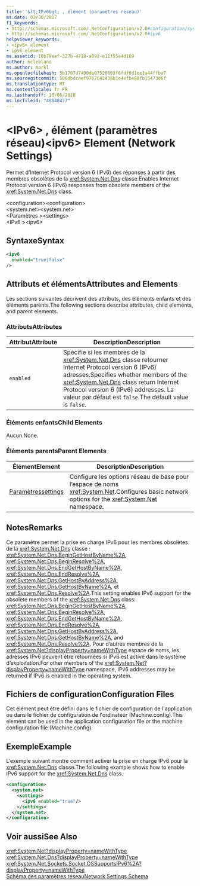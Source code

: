 ```yaml
---
title: '&lt;IPv6&gt; , élément (paramètres réseau)'
ms.date: 03/30/2017
f1_keywords:
- http://schemas.microsoft.com/.NetConfiguration/v2.0#configuration/system.net/settings/ipv6
- http://schemas.microsoft.com/.NetConfiguration/v2.0#ipv6
helpviewer_keywords:
- <ipv6> element
- ipv6 element
ms.assetid: 10b79aef-327b-4718-a892-e11f55e4d169
author: mcleblanc
ms.author: markl
ms.openlocfilehash: 5b1707d7490de07520603f6fdf6d1ee1a44ffba7
ms.sourcegitcommit: 586dbdcaef9767642436b1e4efbe88fb15473d6f
ms.translationtype: MT
ms.contentlocale: fr-FR
ms.lasthandoff: 10/06/2018
ms.locfileid: "48840477"
---
```

# <a name="ltipv6gt-element-network-settings"></a><span data-ttu-id="34110-102">&lt;IPv6&gt; , élément (paramètres réseau)</span><span class="sxs-lookup"><span data-stu-id="34110-102">&lt;ipv6&gt; Element (Network Settings)</span></span>
<span data-ttu-id="34110-103">Permet d’Internet Protocol version 6 (IPv6) des réponses à partir des membres obsolètes de la <xref:System.Net.Dns> classe.</span><span class="sxs-lookup"><span data-stu-id="34110-103">Enables Internet Protocol version 6 (IPv6) responses from obsolete members of the <xref:System.Net.Dns> class.</span></span>  
  
 <span data-ttu-id="34110-104">\<configuration></span><span class="sxs-lookup"><span data-stu-id="34110-104">\<configuration></span></span>  
<span data-ttu-id="34110-105">\<system.net></span><span class="sxs-lookup"><span data-stu-id="34110-105">\<system.net></span></span>  
<span data-ttu-id="34110-106">\<Paramètres ></span><span class="sxs-lookup"><span data-stu-id="34110-106">\<settings></span></span>  
<span data-ttu-id="34110-107">\<IPv6 ></span><span class="sxs-lookup"><span data-stu-id="34110-107">\<ipv6></span></span>  
  
## <a name="syntax"></a><span data-ttu-id="34110-108">Syntaxe</span><span class="sxs-lookup"><span data-stu-id="34110-108">Syntax</span></span>  
  
```xml  
<ipv6  
  enabled="true|false"  
/>  
```  
  
## <a name="attributes-and-elements"></a><span data-ttu-id="34110-109">Attributs et éléments</span><span class="sxs-lookup"><span data-stu-id="34110-109">Attributes and Elements</span></span>  
 <span data-ttu-id="34110-110">Les sections suivantes décrivent des attributs, des éléments enfants et des éléments parents.</span><span class="sxs-lookup"><span data-stu-id="34110-110">The following sections describe attributes, child elements, and parent elements.</span></span>  
  
### <a name="attributes"></a><span data-ttu-id="34110-111">Attributs</span><span class="sxs-lookup"><span data-stu-id="34110-111">Attributes</span></span>  
  
|<span data-ttu-id="34110-112">**Attribut**</span><span class="sxs-lookup"><span data-stu-id="34110-112">**Attribute**</span></span>|<span data-ttu-id="34110-113">**Description**</span><span class="sxs-lookup"><span data-stu-id="34110-113">**Description**</span></span>|  
|-------------------|---------------------|  
|`enabled`|<span data-ttu-id="34110-114">Spécifie si les membres de la <xref:System.Net.Dns> classe retourner Internet Protocol version 6 (IPv6) adresses.</span><span class="sxs-lookup"><span data-stu-id="34110-114">Specifies whether members of the <xref:System.Net.Dns> class return Internet Protocol version 6 (IPv6) addresses.</span></span> <span data-ttu-id="34110-115">La valeur par défaut est `false`.</span><span class="sxs-lookup"><span data-stu-id="34110-115">The default value is `false`.</span></span>|  
  
### <a name="child-elements"></a><span data-ttu-id="34110-116">Éléments enfants</span><span class="sxs-lookup"><span data-stu-id="34110-116">Child Elements</span></span>  
 <span data-ttu-id="34110-117">Aucun.</span><span class="sxs-lookup"><span data-stu-id="34110-117">None.</span></span>  
  
### <a name="parent-elements"></a><span data-ttu-id="34110-118">Éléments parents</span><span class="sxs-lookup"><span data-stu-id="34110-118">Parent Elements</span></span>  
  
|<span data-ttu-id="34110-119">**Élément**</span><span class="sxs-lookup"><span data-stu-id="34110-119">**Element**</span></span>|<span data-ttu-id="34110-120">**Description**</span><span class="sxs-lookup"><span data-stu-id="34110-120">**Description**</span></span>|  
|-----------------|---------------------|  
|[<span data-ttu-id="34110-121">Paramètres</span><span class="sxs-lookup"><span data-stu-id="34110-121">settings</span></span>](../../../../../docs/framework/configure-apps/file-schema/network/settings-element-network-settings.md)|<span data-ttu-id="34110-122">Configure les options réseau de base pour l’espace de noms <xref:System.Net>.</span><span class="sxs-lookup"><span data-stu-id="34110-122">Configures basic network options for the <xref:System.Net> namespace.</span></span>|  
  
## <a name="remarks"></a><span data-ttu-id="34110-123">Notes</span><span class="sxs-lookup"><span data-stu-id="34110-123">Remarks</span></span>  
 <span data-ttu-id="34110-124">Ce paramètre permet la prise en charge IPv6 pour les membres obsolètes de la <xref:System.Net.Dns> classe : <xref:System.Net.Dns.BeginGetHostByName%2A>, <xref:System.Net.Dns.BeginResolve%2A>, <xref:System.Net.Dns.EndGetHostByName%2A>, <xref:System.Net.Dns.EndResolve%2A>, <xref:System.Net.Dns.GetHostByAddress%2A>, <xref:System.Net.Dns.GetHostByName%2A>, et <xref:System.Net.Dns.Resolve%2A>.</span><span class="sxs-lookup"><span data-stu-id="34110-124">This setting enables IPv6 support for the obsolete members of the <xref:System.Net.Dns> class: <xref:System.Net.Dns.BeginGetHostByName%2A>, <xref:System.Net.Dns.BeginResolve%2A>, <xref:System.Net.Dns.EndGetHostByName%2A>, <xref:System.Net.Dns.EndResolve%2A>, <xref:System.Net.Dns.GetHostByAddress%2A>, <xref:System.Net.Dns.GetHostByName%2A>, and <xref:System.Net.Dns.Resolve%2A>.</span></span> <span data-ttu-id="34110-125">Pour d’autres membres de la <xref:System.Net?displayProperty=nameWithType> espace de noms, les adresses IPv6 peuvent être retournées si IPv6 est activé dans le système d’exploitation.</span><span class="sxs-lookup"><span data-stu-id="34110-125">For other members of the <xref:System.Net?displayProperty=nameWithType> namespace, IPv6 addresses may be returned if IPv6 is enabled in the operating system.</span></span>  
  
## <a name="configuration-files"></a><span data-ttu-id="34110-126">Fichiers de configuration</span><span class="sxs-lookup"><span data-stu-id="34110-126">Configuration Files</span></span>  
 <span data-ttu-id="34110-127">Cet élément peut être défini dans le fichier de configuration de l'application ou dans le fichier de configuration de l'ordinateur (Machine.config).</span><span class="sxs-lookup"><span data-stu-id="34110-127">This element can be used in the application configuration file or the machine configuration file (Machine.config).</span></span>  
  
## <a name="example"></a><span data-ttu-id="34110-128">Exemple</span><span class="sxs-lookup"><span data-stu-id="34110-128">Example</span></span>  
 <span data-ttu-id="34110-129">L’exemple suivant montre comment activer la prise en charge IPv6 pour la <xref:System.Net.Dns> classe.</span><span class="sxs-lookup"><span data-stu-id="34110-129">The following example shows how to enable IPv6 support for the <xref:System.Net.Dns> class.</span></span>  
  
```xml  
<configuration>  
  <system.net>  
    <settings>  
      <ipv6 enabled="true"/>  
    </settings>  
  </system.net>  
</configuration>  
```  
  
## <a name="see-also"></a><span data-ttu-id="34110-130">Voir aussi</span><span class="sxs-lookup"><span data-stu-id="34110-130">See Also</span></span>  
 <xref:System.Net?displayProperty=nameWithType>  
 <xref:System.Net.Dns?displayProperty=nameWithType>  
 <xref:System.Net.Sockets.Socket.OSSupportsIPv6%2A?displayProperty=nameWithType>  
 [<span data-ttu-id="34110-131">Schéma des paramètres réseau</span><span class="sxs-lookup"><span data-stu-id="34110-131">Network Settings Schema</span></span>](../../../../../docs/framework/configure-apps/file-schema/network/index.md)

